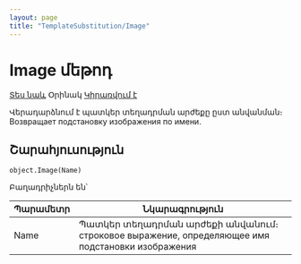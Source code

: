 ```yaml
---
layout: page
title: "TemplateSubstitution/Image"
---
```


# Image մեթոդ

[Տես նաև](../TemplateSubstitution.md) Օրինակ [Կիրառվում է](../TemplateSubstitution.md)


Վերադարձնում է պատկեր տեղադրման արժեքը ըստ անվանման։
Возвращает подстановку изображения по имени.


## Շարահյուսություն

```as4x
object.Image(Name)
```
Բաղադրիչներն են՝


| Պարամետր | Նկարագրություն |
|--|--|
| Name| Պատկեր տեղադրման արժեքի անվանում։ строковое выражение, определяющее имя подстановки изображения |

